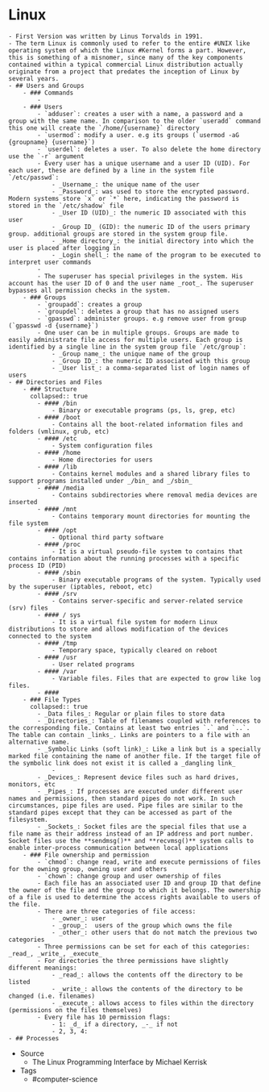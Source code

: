 # Linux
	- First Version was written by Linus Torvalds in 1991.
	- The term Linux is commonly used to refer to the entire #UNIX like operating system of which the Linux #Kernel forms a part. However, this is something of a misnomer, since many of the key components contained within a typical commercial Linux distribution actually originate from a project that predates the inception of Linux by several years.
	- ## Users and Groups
		- ### Commands
			-
		- ### Users
			- `adduser`: creates a user with a name, a password and a group with the same name. In comparison to the older `useradd` command this one will create the `/home/{username}` directory
			- `usermod`: modify a user. e.g its groups (`usermod -aG {groupname} {username}`)
			- `userdel`: deletes a user. To also delete the home directory use the `-r` argument
			- Every user has a unique username and a user ID (UID). For each user, these are defined by a line in the system file `/etc/passwd`:
				- _Username_: the unique name of the user
				- _Password_: was used to store the encrypted password. Modern systems store `x` or `*` here, indicating the password is stored in the `/etc/shadow` file
				- _User ID (UID)_: the numeric ID associated with this user
				- _Group ID_ (GID): the numeric ID of the users primary group. additional groups are stored in the system group file.
				- _Home directory_: the initial directory into which the user is placed after logging in
				- _Login shell_: the name of the program to be executed to interpret user commands
			-
			- The superuser has special privileges in the system. His account has the user ID of 0 and the user name _root_. The superuser bypasses all permission checks in the system.
		- ### Groups
			- `groupadd`: creates a group
			- `groupdel`: deletes a group that has no assigned users
			- `gpasswd`: administer groups. e.g remove user from group (`gpasswd -d {username}`)
			- One user can be in multiple groups. Groups are made to easily administrate file access for multiple users. Each group is identified by a single line in the system group file `/etc/group`:
				- _Group name_: the unique name of the group
				- _Group ID_: the numeric ID associated with this group
				- _User list_: a comma-separated list of login names of users
	- ## Directories and Files
		- ### Structure
		  collapsed:: true
			- #### /bin
				- Binary or executable programs (ps, ls, grep, etc)
			- #### /boot
				- Contains all the boot-related information files and folders (vmlinux, grub, etc)
			- #### /etc
				- System configuration files
			- #### /home
				- Home directories for users
			- #### /lib
				- Contains kernel modules and a shared library files to support programs installed under _/bin_ and _/sbin_
			- #### /media
				- Contains subdirectories where removal media devices are inserted
			- #### /mnt
				- Contains temporary mount directories for mounting the file system
			- #### /opt
				- Optional third party software
			- #### /proc
				- It is a virtual pseudo-file system to contains that contains information about the running processes with a specific process ID (PID)
			- #### /sbin
				- Binary executable programs of the system. Typically used by the superuser (iptables, reboot, etc)
			- #### /srv
				- Contains server-specific and server-related service (srv) files
			- #### / sys
				- It is a virtual file system for modern Linux distributions to store and allows modification of the devices connected to the system
			- #### /tmp
				- Temporary space, typically cleared on reboot
			- #### /usr
				- User related programs
			- #### /var
				- Variable files. Files that are expected to grow like log files.
			- ####
		- ### File Types
		  collapsed:: true
			- _Data files_: Regular or plain files to store data
			- _Directories_: Table of filenames coupled with references to the corresponding file. Contains at least two entries `.` and `..`. The table can contain _links_. Links are pointers to a file with an alternative name.
			- _Symbolic Links (soft link)_: Like a link but is a specially marked file containing the name of another file. If the target file of the symbolic link does not exist it is called a _dangling link_
				-
			- _Devices_: Represent device files such as hard drives, monitors, etc
			- _Pipes_: If processes are executed under different user names and permissions, then standard pipes do not work. In such circumstances, pipe files are used. Pipe files are similar to the standard pipes except that they can be accessed as part of the filesystem.
			- _Sockets_: Socket files are the special files that use a file name as their address instead of an IP address and port number. Socket files use the **sendmsg()** and **recvmsg()** system calls to enable inter-process communication between local applications
		- ### File ownership and permission
			- `chmod`: change read, write and execute permissions of files for the owning group, owning user and others
			- `chown`: change group and user ownership of files
			- Each file has an associated user ID and group ID that define the owner of the file and the group to which it belongs. The ownership of a file is used to determine the access rights available to users of the file.
			- There are three categories of file access:
				- _owner_: user
				- _group_:  users of the group which owns the file
				- _other_: other users that do not match the previous two categories
			- Three permissions can be set for each of this categories: _read_, _write_, _execute_
			- For directories the three permissions have slightly different meanings:
				- _read_: allows the contents off the directory to be listed
				- _write_: allows the contents of the directory to be changed (i.e. filenames)
				- _execute_: allows access to files within the directory (permissions on the files themselves)
			- Every file has 10 permission flags:
				- 1: _d_ if a directory, _-_ if not
				- 2, 3, 4:
	- ## Processes
- Source
	- The Linux Programming Interface by Michael Kerrisk
- Tags
	- #computer-science